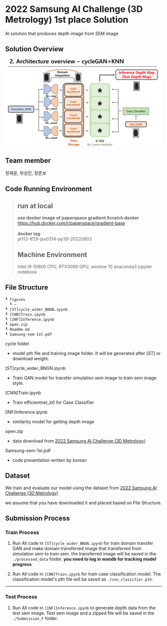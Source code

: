 # 2022 Samsung AI Challenge (3D Metrology) 1st place Solution
AI solution that produces depth image from SEM image

## Solution Overview
![overview image](./figures/overview.png)

## Team member
정재윤, 위성진, 장준보

## Code Running Environment
> ## run at local
> **use docker image of paperspace gradient Scratch docker**
> https://hub.docker.com/r/paperspace/gradient-base \
> \
> **docker tag** \
> pt112-tf29-jax0314-py39-20220803
> ## Machine Environment
> Intel i9-10900 CPU, RTX3090 GPU, window 10 anaconda3 jupyter notebook

## File Structure
```
┖ figures
  ┖ ~
┖ [ST]cycle_wider_BNGN.ipynb
┖ [CNN]Train.ipynb
┖ [INF]Inference.ipynb
┖ open.zip
┖ Readme.md
┖ Samsung-sem-1st.pdf
```

cycle folder
- model pth file and training image folder. It will be generated after [ST] or download weight.

[ST]cycle_wider_BNGN.ipynb 
- Train GAN model for transfer simulation sem image to train sem image style.

[CNN]Train.ipynb 
- Train efficientnet_b0 for Case Classifier

[INF]Inference.ipynb 
- similarity model for getting depth image

open.zip 
- data download from [2022 Samsung AI Challenge (3D Metrology)](https://dacon.io/competitions/official/235954/data)

Samsung-sem-1st.pdf
- code presentation written by korean

## Dataset
We train and evaluate our model using the dataset from [2022 Samsung AI Challenge (3D Metrology)](https://dacon.io/competitions/official/235954/data)

we assume that you have downloaded it and placed based on File Structure.

## Submission Process
### Train Process
1. Run All code in `[ST]cycle_wider_BNGN.ipynb` for train domain transfer GAN and make domain transferred image that transferred from simulation sem to train sem. the transferred image will be saved in the `./processed_data` folder. **you need to log in wandb for tracking model progress**

2. Run All code in `[CNN]Train.ipynb` for train case classification model. The classification model's pth file will be saved as `./cnn_classifier.pth`.
***
### Test Process
1. Run All code in `[INF]Inference.ipynb` to generate depth data from the test sem image. Test sem image and a zipped file will be saved in the `./Submission_F` folder.

